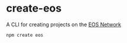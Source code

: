 # create-eos

A CLI for creating projects on the [EOS Network](https://eosnetwork.com)

```bash
npm create eos
```
